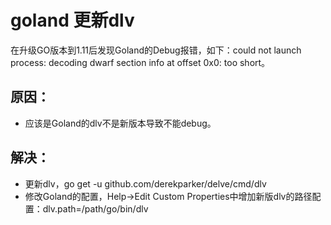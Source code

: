 # goland 更新dlv
在升级GO版本到1.11后发现Goland的Debug报错，如下：could not launch process: decoding dwarf section info at offset 0x0: too short。

## 原因：
* 应该是Goland的dlv不是新版本导致不能debug。

## 解决：
* 更新dlv，go get -u github.com/derekparker/delve/cmd/dlv
* 修改Goland的配置，Help->Edit Custom Properties中增加新版dlv的路径配置：dlv.path=/path/go/bin/dlv